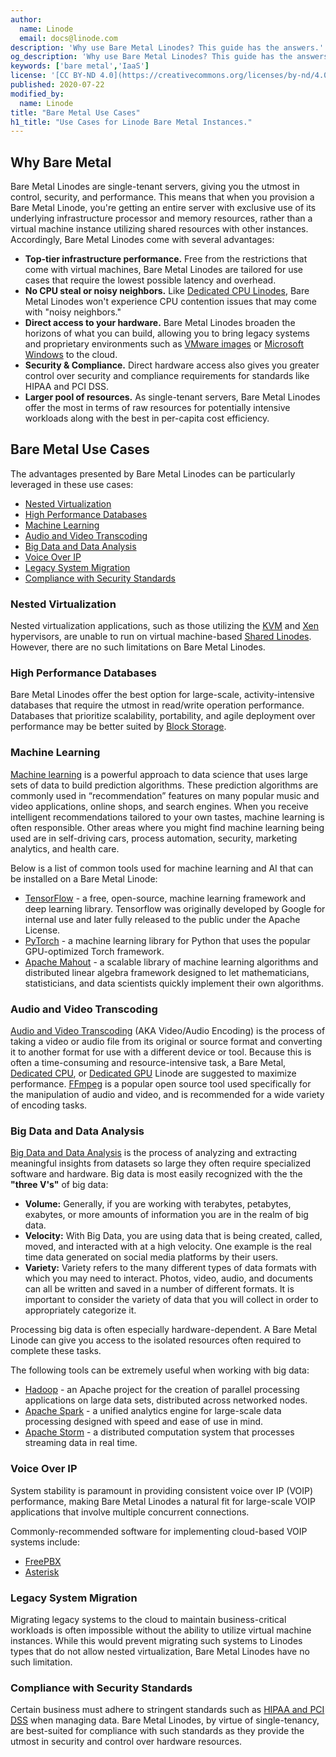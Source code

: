 ```yaml
---
author:
  name: Linode
  email: docs@linode.com
description: 'Why use Bare Metal Linodes? This guide has the answers.'
og_description: 'Why use Bare Metal Linodes? This guide has the answers.'
keywords: ['bare metal','IaaS']
license: '[CC BY-ND 4.0](https://creativecommons.org/licenses/by-nd/4.0)'
published: 2020-07-22
modified_by:
  name: Linode
title: "Bare Metal Use Cases"
h1_title: "Use Cases for Linode Bare Metal Instances."
---
```


## Why Bare Metal

Bare Metal Linodes are single-tenant servers, giving you the utmost in control, security, and performance. This means that when you provision a Bare Metal Linode, you're getting an entire server with exclusive use of its underlying infrastructure processor and memory resources, rather than a virtual machine instance utilizing shared resources with other instances. Accordingly, Bare Metal Linodes come with several advantages:

-   **Top-tier infrastructure performance.** Free from the restrictions that come with virtual machines, Bare Metal Linodes are tailored for use cases that require the lowest possible latency and overhead.
-   **No CPU steal or noisy neighbors.** Like [Dedicated CPU Linodes](/docs/platform/dedicated-cpu/getting-started-with-dedicated-cpu/), Bare Metal Linodes won't experience CPU contention issues that may come with "noisy neighbors."
-   **Direct access to your hardware.** Bare Metal Linodes broaden the horizons of what you can build, allowing you to bring legacy systems and proprietary environments such as [VMware images](https://www.vmware.com/) or [Microsoft Windows](https://www.microsoft.com/en-us/software-download/windows10ISO) to the cloud.
-   **Security & Compliance.** Direct hardware access also gives you greater control over security and compliance requirements for standards like HIPAA and PCI DSS.
-   **Larger pool of resources.** As single-tenant servers, Bare Metal Linodes offer the most in terms of raw resources for potentially intensive workloads along with the best in per-capita cost efficiency.

## Bare Metal Use Cases

The advantages presented by Bare Metal Linodes can be particularly leveraged in these use cases:

-   [Nested Virtualization](#nested-virtualization)
-   [High Performance Databases](#high-performance-databases)
-   [Machine Learning](#machine-learning)
-   [Audio and Video Transcoding](#audio-and-video-transcoding)
-   [Big Data and Data Analysis](#big-data-and-data-analysis)
-   [Voice Over IP](#voice-over-ip)
-   [Legacy System Migration](#legacy-system-migration)
-   [Compliance with Security Standards](#compliance-with-security-standards)

### Nested Virtualization

Nested virtualization applications, such as those utilizing the [KVM](http://www.linux-kvm.org/page/Main_Page) and [Xen](https://xenproject.org/) hypervisors, are unable to run on virtual machine-based [Shared Linodes](/products/shared/). However, there are no such limitations on Bare Metal Linodes.

### High Performance Databases

Bare Metal Linodes offer the best option for large-scale, activity-intensive databases that require the utmost in read/write operation performance. Databases that prioritize scalability, portability, and agile deployment over performance may be better suited by [Block Storage](/docs/platform/block-storage/block-storage-use-cases/#databases).

### Machine Learning

[Machine learning](/docs/applications/big-data/how-to-move-machine-learning-model-to-production/) is a powerful approach to data science that uses large sets of data to build prediction algorithms. These prediction algorithms are commonly used in “recommendation” features on many popular music and video applications, online shops, and search engines. When you receive intelligent recommendations tailored to your own tastes, machine learning is often responsible. Other areas where you might find machine learning being used are in self-driving cars, process automation, security, marketing analytics, and health care.

Below is a list of common tools used for machine learning and AI that can be installed on a Bare Metal Linode:

-   [TensorFlow](https://www.tensorflow.org/) - a free, open-source, machine learning framework and deep learning library. Tensorflow was originally developed by Google for internal use and later fully released to the public under the Apache License.
-   [PyTorch](https://pytorch.org/) - a machine learning library for Python that uses the popular GPU-optimized Torch framework.
-   [Apache Mahout](https://mahout.apache.org/) - a scalable library of machine learning algorithms and  distributed linear algebra framework designed to let mathematicians, statisticians, and data scientists quickly implement their own algorithms.

### Audio and Video Transcoding

[Audio and Video Transcoding](/docs/applications/media-servers/) (AKA Video/Audio Encoding) is the process of taking a video or audio file from its original or source format and converting it to another format for use with a different device or tool. Because this is often a time-consuming and resource-intensive task, a Bare Metal, [Dedicated CPU](/docs/platform/dedicated-cpu/getting-started-with-dedicated-cpu/), or [Dedicated GPU](/docs/platform/linode-gpu/getting-started-with-gpu/) Linode are suggested to maximize performance. [FFmpeg](https://ffmpeg.org/) is a popular open source tool used specifically for the manipulation of audio and video, and is recommended for a wide variety of encoding tasks.

### Big Data and Data Analysis

[Big Data and Data Analysis](/docs/applications/big-data/) is the process of analyzing and extracting meaningful insights from datasets so large they often require specialized software and hardware. Big data is most easily recognized with the the **"three V's"** of big data:

-   **Volume:** Generally, if you are working with terabytes, petabytes, exabytes, or more amounts of information you are in the realm of big data.
-   **Velocity:** With Big Data, you are using data that is being created, called, moved, and interacted with at a high velocity. One example is the real time data generated on social media platforms by their users.
-   **Variety:** Variety refers to the many different types of data formats with which you may need to interact. Photos, video, audio, and documents can all be written and saved in a number of different formats. It is important to consider the variety of data that you will collect in order to appropriately categorize it.

Processing big data is often especially hardware-dependent. A Bare Metal Linode can give you access to the isolated resources often required to complete these tasks.

The following tools can be extremely useful when working with big data:

-   [Hadoop](/docs/databases/hadoop/how-to-install-and-set-up-hadoop-cluster/) - an Apache project for the creation of parallel processing applications on large data sets, distributed across networked nodes.
-   [Apache Spark](https://spark.apache.org/) - a unified analytics engine for large-scale data processing designed with speed and ease of use in mind.
-   [Apache Storm](https://storm.apache.org/) - a distributed computation system that processes streaming data in real time.

### Voice Over IP

System stability is paramount in providing consistent voice over IP (VOIP) performance, making Bare Metal Linodes a natural fit for large-scale VOIP applications that involve multiple concurrent connections.

Commonly-recommended software for implementing cloud-based VOIP systems include:

-   [FreePBX](https://www.freepbx.org/)
-   [Asterisk](https://www.asterisk.org/)

### Legacy System Migration

Migrating legacy systems to the cloud to maintain business-critical workloads is often impossible without the ability to utilize virtual machine instances. While this would prevent migrating such systems to Linodes types that do not allow nested virtualization, Bare Metal Linodes have no such limitation.

### Compliance with Security Standards

Certain business must adhere to stringent standards such as [HIPAA and PCI DSS](/legal-compliance/) when managing data. Bare Metal Linodes, by virtue of single-tenancy, are best-suited for compliance with such standards as they provide the utmost in security and control over hardware resources.

<!--- Uncomment when Getting Started with Bare Metal guide and pricing pages are updated.
## Where to Go From Here

If you're ready to get started with a Bare Metal Linode, our [Getting Started With Bare Metal](/docs/platform/bare-metal/getting-started-with-bare-metal/) guide will walk you through the process of an initial installation. Additionally, see our [Pricing Page](https://www.linode.com/pricing) for a rundown of both hourly and monthly costs.
--->
